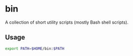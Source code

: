 bin
===
A collection of short utility scripts (mostly Bash shell scripts).


Usage
-----
```bash
export PATH=$HOME/bin:$PATH
```
